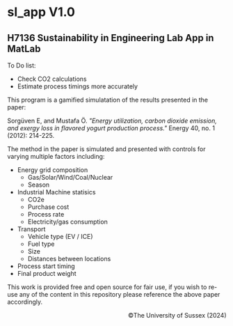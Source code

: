 <div style="text-align: right"> <a href="./res/sl_app_large.svg"></a> </div>

# sl_app V1.0 
## H7136 Sustainability in Engineering Lab App in MatLab

To Do list:
- Check CO2 calculations
- Estimate process timings more accurately

This program is a gamified simulatation of the results presented in the paper:

Sorgüven E, and Mustafa Ö. *"Energy utilization, carbon dioxide emission, and exergy loss in flavored yogurt production process."* Energy 40, no. 1 (2012): 214-225.

The method in the paper is simulated and presented with controls for varying multiple factors including:
- Energy grid composition
    - Gas/Solar/Wind/Coal/Nuclear
    - Season
- Industrial Machine statisics
    - CO2e
    - Purchase cost
    - Process rate
    - Electricity/gas consumption
- Transport
    - Vehicle type (EV / ICE)
    - Fuel type
    - Size
    - Distances between locations
- Process start timing
- Final product weight

This work is provided free and open source for fair use, if you wish to re-use any of the content in this repository please reference the above paper accordingly.

<div align="right">©The University of Sussex (2024)</div>
